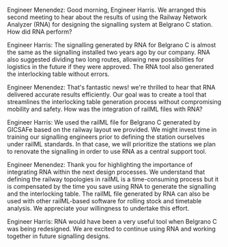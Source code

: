 Engineer Menendez: Good morning, Engineer Harris. We arranged this second meeting to hear about the results of using the Railway Network Analyzer (RNA) for designing the signalling system at Belgrano C station. How did RNA perform?

Engineer Harris: The signalling generated by RNA for Belgrano C is almost the same as the signalling installed two years ago by our company. RNA also suggested dividing two long routes, allowing new possibilities for logistics in the future if they were approved. The RNA tool also generated the interlocking table without errors.

Engineer Menendez: That's fantastic news! we're thrilled to hear that RNA delivered accurate results efficiently. Our goal was to create a tool that streamlines the interlocking table generation process without compromising mobility and safety. How was the integration of railML files with RNA?

Engineer Harris: We used the railML file for Belgrano C generated by GICSAFe based on the railway layout we provided. We might invest time in training our signalling engineers prior to defining the station ourselves under railML standards. In that case, we will prioritize the stations we plan to renovate the signalling in order to use RNA as a central support tool.

Engineer Menendez: Thank you for highlighting the importance of integrating RNA within the next design processes. We understand that defining the railway topologies in railML is a time-consuming process but it is compensated by the time you save using RNA to generate the signalling and the interlocking table. The railML file generated by RNA can also be used with other railML-based software for rolling stock and timetable analysis. We appreciate your willingness to undertake this effort.

Engineer Harris: RNA would have been a very useful tool when Belgrano C was being redesigned. We are excited to continue using RNA and working together in future signalling designs.
